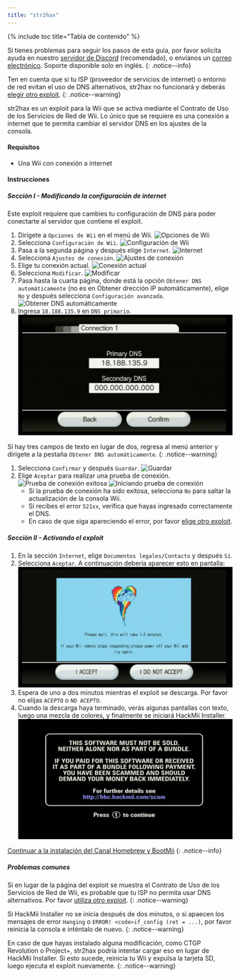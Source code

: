 ```yaml
---
title: "str2hax"
---
```


{% include toc title="Tabla de contenido" %}

Si tienes problemas para seguir los pasos de esta guía, por favor solicita ayuda en nuestro [servidor de Discord](https://discord.gg/rc24) (recomendado), o envíanos un [correo electrónico](mailto:support@riiconnect24.net). Soporte disponible solo en inglés.
{: .notice--info}

Ten en cuenta que si tu ISP (proveedor de servicios de internet) o entorno de red evitan el uso de DNS alternativos, str2hax no funcionará y deberás [elegir otro exploit](get-started).
{: .notice--warning}

str2hax es un exploit para la Wii que se activa mediante el Contrato de Uso de los Servicios de Red de Wii. Lo único que se requiere es una conexión a internet que te permita cambiar el servidor DNS en los ajustes de la consola.

#### Requisitos

* Una Wii con conexión a internet

#### Instrucciones

##### Sección I - Modificando la configuración de internet

Este exploit requiere que cambies tu configuración de DNS para poder conectarte al servidor que contiene el exploit.

1. Dirígete a `Opciones de Wii` en el menú de Wii. ![Opciones de Wii](/images/RiiConnect24/Internet_1.png)
1. Selecciona `Configuración de Wii`. ![Configuración de Wii](/images/RiiConnect24/Internet_2.png)
1. Pasa a la segunda página y después elige `Internet`. ![Internet](/images/RiiConnect24/Internet_3.png)
1. Selecciona `Ajustes de conexión`. ![Ajustes de conexión](/images/RiiConnect24/Internet_4.png)
1. Elige tu conexión actual. ![Conexión actual](/images/RiiConnect24/Internet_5.png)
1. Selecciona `Modificar`. ![Modificar](/images/RiiConnect24/Internet_6.png)
1. Pasa hasta la cuarta página, donde está la opción `Obtener DNS automáticamente` (no es en Obtener drección IP automáticamente), elige `No` y después selecciona `Configuración avanzada`. ![Obtener DNS automáticamente](/images/RiiConnect24/Internet_7.png)
1. Ingresa `18.188.135.9` en `DNS primario`. ![DNS de str2hax](/images/str2hax/dns.png)

Si hay tres campos de texto en lugar de dos, regresa al menú anterior y dirígete a la pestaña `Obtener DNS automáticamente`.
{: .notice--warning}

1. Selecciona `Confirmar` y después `Guardar`. ![Guardar](/images/RiiConnect24/Internet_10.png)
1. Elige `Aceptar` para realizar una prueba de conexión. ![Prueba de conexión exitosa](/images/RiiConnect24/Internet_11.png) ![Iniciando prueba de conexión](/images/RiiConnect24/Internet_12.png)
   - Si la prueba de conexión ha sido exitosa, selecciona `No` para saltar la actualización de la consola Wii.
   - Si recibes el error `521xx`, verifica que hayas ingresado correctamente el DNS.
   - En caso de que siga apareciendo el error, por favor [elige otro exploit](get-started).

##### Sección II - Activando el exploit

1. En la sección `Internet`, elige `Documentos legales/Contacto` y después `Sí`.
1. Selecciona `Aceptar`. A continuación debería aparecer esto en pantalla: ![Página de str2hax](/images/str2hax/EULA.png)
1. Espera de uno a dos minutos mientras el exploit se descarga. Por favor no elijas `ACEPTO` o `NO ACEPTO`.
1. Cuando la descarga haya terminado, verás algunas pantallas con texto, luego una mezcla de colores, y finalmente se iniciará HackMii Installer.![Pantalla de advertencia contra estafa de HackMii Installer](/images/hackmii/scam.png)

[Continuar a la instalación del Canal Homebrew y BootMii](hbc)
{: .notice--info}

##### Problemas comunes

Si en lugar de la página del exploit se muestra el Contrato de Uso de los Servicios de Red de Wii, es probable que tu ISP no permita usar DNS alternativos. Por favor [utiliza otro exploit](get-started).
{: .notice--warning}

Si HackMii Installer no se inicia después de dos minutos, o si apaecen los mensajes de error `Hanging` o `ERROR! <code>if_config (ret = ...)`, por favor reinicia la consola e inténtalo de nuevo.
{: .notice--warning}

En caso de que hayas instalado alguna modificación, como CTGP Revolution o Project+, str2hax podría intentar cargar eso en lugar de HackMii Installer. Si esto sucede, reinicia tu Wii y expulsa la tarjeta SD, luego ejecuta el exploit nuevamente.
{: .notice--warning}
